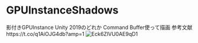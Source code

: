 # GPUInstanceShadows
影付きGPUInstance
Unity 2019のどれか
Command Buffer使って描画
参考文献https://t.co/q1AiOJG4db?amp=1
![Eck6ZlVU0AE9qD1](https://user-images.githubusercontent.com/44022497/87176211-c2039b80-c314-11ea-841c-bbf5b08f3eec.jpg)